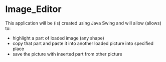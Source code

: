 # Image_Editor

This application will be (is) created using Java Swing and will allow (allows) to: 
- highlight a part of loaded image (any shape)
- copy that part and paste it into another loaded picture into specified place 
- save the picture with inserted part from other picture
